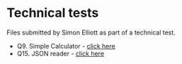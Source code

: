 # Technical tests
Files submitted by Simon Elliott as part of a technical test.
<ul>
  <li> Q9. Simple Calculator - <a href="simple_calculator.html">click here</a> </li>
  <li> Q15. JSON reader - <a href="json_reader.html">click here</a> </li>
</ul>


